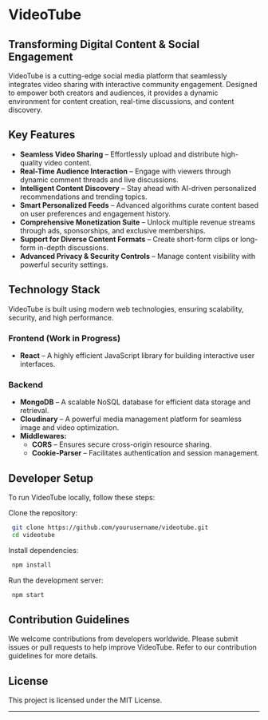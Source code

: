# VideoTube

## Transforming Digital Content & Social Engagement

VideoTube is a cutting-edge social media platform that seamlessly integrates video sharing with interactive community engagement. Designed to empower both creators and audiences, it provides a dynamic environment for content creation, real-time discussions, and content discovery.

## Key Features

- **Seamless Video Sharing** – Effortlessly upload and distribute high-quality video content.
- **Real-Time Audience Interaction** – Engage with viewers through dynamic comment threads and live discussions.
- **Intelligent Content Discovery** – Stay ahead with AI-driven personalized recommendations and trending topics.
- **Smart Personalized Feeds** – Advanced algorithms curate content based on user preferences and engagement history.
- **Comprehensive Monetization Suite** – Unlock multiple revenue streams through ads, sponsorships, and exclusive memberships.
- **Support for Diverse Content Formats** – Create short-form clips or long-form in-depth discussions.
- **Advanced Privacy & Security Controls** – Manage content visibility with powerful security settings.

## Technology Stack

VideoTube is built using modern web technologies, ensuring scalability, security, and high performance.

### Frontend (Work in Progress)
- **React** – A highly efficient JavaScript library for building interactive user interfaces.

### Backend
- **MongoDB** – A scalable NoSQL database for efficient data storage and retrieval.
- **Cloudinary** – A powerful media management platform for seamless image and video optimization.
- **Middlewares:**
  - **CORS** – Ensures secure cross-origin resource sharing.
  - **Cookie-Parser** – Facilitates authentication and session management.

## Developer Setup

To run VideoTube locally, follow these steps:

Clone the repository:
```sh
 git clone https://github.com/yourusername/videotube.git
 cd videotube
```
Install dependencies:
```sh
 npm install
```
Run the development server:
```sh
 npm start
```

## Contribution Guidelines

We welcome contributions from developers worldwide. Please submit issues or pull requests to help improve VideoTube. Refer to our contribution guidelines for more details.

## License

This project is licensed under the MIT License.

---


